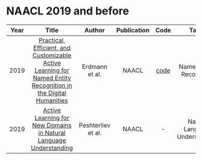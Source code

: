 # NAACL 2019 and before

| Year |                                                       Title                                                       |   Author    | Publication | Code | Tasks | Notes | Datasets| Notions |
|:----:|:-----------------------------------------------------------------------------------------------------------------:|:-----------:|:-----------:|:----:|:----:|:-----:|:-----:|:-----:|
| 2019 | [Practical, Efficient, and Customizable Active Learning for Named Entity Recognition in the Digital Humanities](https://aclanthology.org/N19-1231/) |   Erdmann et al.   |    NAACL    | [code](https://github.com/alexerdmann/HER) |   Named Entity Recognition    | `Any`, `CNN-BiLSTM`, `None`, `PT+FT`, `Hard`     | Spanish CoNLL corpus     |      |
| 2019 |                       [Active Learning for New Domains in Natural Language Understanding](https://aclanthology.org/N19-2012/)                       | Peshterliev et al. |    NAACL    |                     -                      |  Natutal Language Understanding    |  `ensemble of classification`, `Many`, `Domain Adaptation`, `Tra`, `Hard`     |  IC and NER models per domain    |      |
